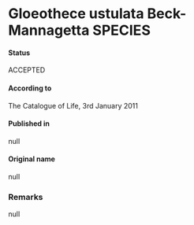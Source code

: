 # Gloeothece ustulata Beck-Mannagetta SPECIES

#### Status
ACCEPTED

#### According to
The Catalogue of Life, 3rd January 2011

#### Published in
null

#### Original name
null

### Remarks
null